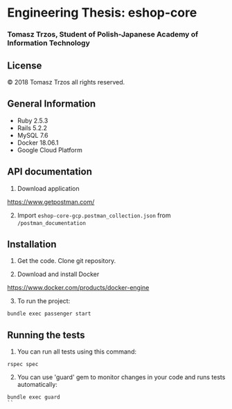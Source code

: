# Engineering Thesis: eshop-core
### Tomasz Trzos, Student of Polish-Japanese Academy of Information Technology

## License

© 2018 Tomasz Trzos all rights reserved.

## General Information

- Ruby 2.5.3
- Rails 5.2.2
- MySQL 7.6
- Docker 18.06.1
- Google Cloud Platform

## API documentation

1. Download application

https://www.getpostman.com/

2. Import `eshop-core-gcp.postman_collection.json` from `/postman_documentation`

## Installation

1. Get the code. Clone git repository.

2. Download and install Docker

https://www.docker.com/products/docker-engine

3. To run the project:

```
bundle exec passenger start
```

## Running the tests

1. You can run all tests using this command:

```
rspec spec
```

2. You can use 'guard' gem to monitor changes in your code and runs tests automatically:

```
bundle exec guard
``
